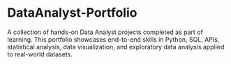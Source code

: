 # DataAnalyst-Portfolio
A collection of hands-on Data Analyst projects completed as part of learning. This portfolio showcases end-to-end skills in Python, SQL, APIs, statistical analysis, data visualization, and exploratory data analysis applied to real-world datasets.
